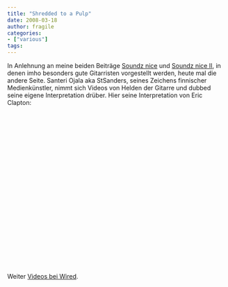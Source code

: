 ```yaml
---
title: "Shredded to a Pulp"
date: 2008-03-18
author: fragile
categories:
- ["various"]
tags:
---
```

In Anlehnung an meine beiden Beiträge <a href="http://www.it-webhost.de/2ndchaos/redcut/2007/02/12/soundz-nice/" target="_blank">Soundz nice</a> und <a href="http://www.it-webhost.de/2ndchaos/redcut/2007/03/28/soundz-nice-ii/">Soundz nice II</a>, in denen imho besonders gute Gitarristen vorgestellt werden, heute mal die andere Seite. Santeri Ojala aka StSanders, seines Zeichens finnischer Medienkünstler, nimmt sich Videos von Helden der Gitarre und dubbed seine eigene Interpretation drüber. Hier seine Interpretation von Eric Clapton:
<center>
<object width="425" height="355"><param name="movie" value="http://www.youtube.com/v/x_M9zWORBuA&hl=en"></param><param name="wmode" value="transparent"></param><embed src="https://www.youtube.com/v/x_M9zWORBuA&hl=en" type="application/x-shockwave-flash" wmode="transparent" width="425" height="355"></embed></object>
</center>

Weiter <a href="http://blog.wired.com/underwire/2008/02/watch-the-parod.html" target="_blank">Videos bei Wired</a>.